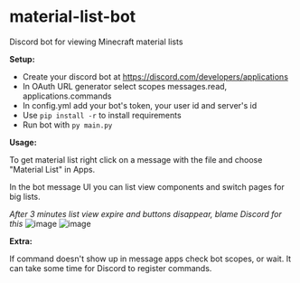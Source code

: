 # material-list-bot
Discord bot for viewing Minecraft material lists

**Setup:**
- Create your discord bot at https://discord.com/developers/applications
- In OAuth URL generator select scopes messages.read, applications.commands
- In config.yml add your bot's token, your user id and server's id
- Use `pip install -r` to install requirements
- Run bot with `py main.py`

**Usage:**

To get material list right click on a message with the file and choose "Material List" in Apps.

In the bot message UI you can list view components and switch pages for big lists.

*After 3 minutes list view expire and buttons disappear, blame Discord for this*
![image](https://user-images.githubusercontent.com/50152507/167305363-53fef8db-2b3c-4b7e-a722-aeba03359128.png)
![image](https://user-images.githubusercontent.com/50152507/167305263-2418ef5b-eb49-4520-8769-f93a5b9d162e.png)


**Extra:**

If command doesn't show up in message apps check bot scopes, or wait. It can take some time for Discord to register commands.
